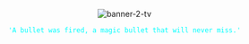 <p align="center"><img src="https://i.ibb.co/BHCpvC0x/banner-2-tv.png" alt="banner-2-tv"></p>

<p align="center"><code style="color : cyan">'A bullet was fired, a magic bullet that will never miss.'</code></p>
